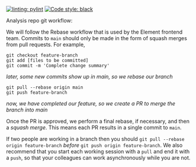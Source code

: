 [![linting: pylint](https://img.shields.io/badge/linting-pylint-yellowgreen)](https://github.com/PyCQA/pylint)
[![Code style: black](https://img.shields.io/badge/code%20style-black-000000.svg)](https://github.com/psf/black)

Analysis repo git workflow:

We will follow the Rebase workflow that is used by the Element frontend team.
Commits to `main` should only be made in the form of squash merges from pull requests.
For example,

```
git checkout feature-branch
git add [files to be committed]
git commit -m 'Complete change summary'
```
_later, some new commits show up in main, so we rebase our branch_
```
git pull --rebase origin main
git push feature-branch
```
_now, we have completed our feature, so we create a PR to merge the branch into main_

Once the PR is approved, we perform a final rebase, if necessary, and then a *squash merge*. This means each PR results in a single commit to `main`.

If two people are working in a branch then you should `git pull --rebase origin feature-branch`  *before* `git push origin feature-branch`. We also recommend that you start each working session with a `pull` and end it with a `push`, so that your colleagues can work asynchronously while you are not.
